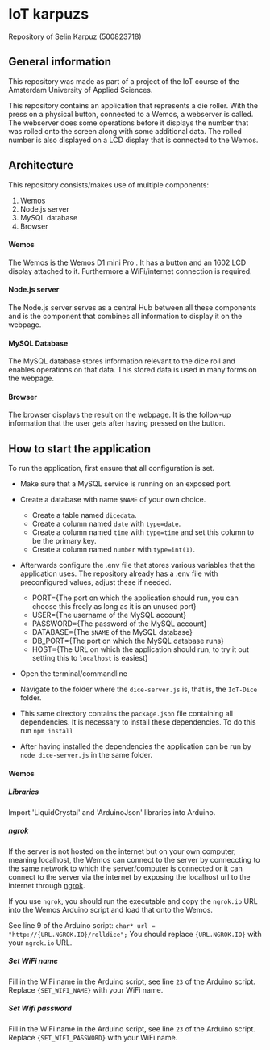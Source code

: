 <!-- CTRL + Shift + V to see preview -->

# IoT karpuzs

Repository of Selin Karpuz (500823718)

## General information

This repository was made as part of a project of the IoT course of the Amsterdam University of Applied Sciences.

This repository contains an application that represents a die roller.
With the press on a physical button, connected to a Wemos, a webserver is called. The webserver does some operations before it displays the number that was rolled onto the screen along with some additional data. The rolled number is also displayed on a LCD display that is connected to the Wemos.

## Architecture

This repository consists/makes use of multiple components:

1. Wemos
2. Node.js server
3. MySQL database
4. Browser

#### Wemos
The Wemos is the Wemos D1 mini Pro . It has a button  and an 1602 LCD display attached to it. Furthermore a WiFi/internet connection is required.

#### Node.js server
The Node.js server serves as a central Hub between all these components and is the component that combines all information to display it on the webpage.

#### MySQL Database
The MySQL database stores information relevant to the dice roll and enables operations on that data. This stored data is used in many forms on the webpage.

#### Browser
The browser displays the result on the webpage. It is the follow-up information that the user gets after having pressed on the button.

## How to start the application

To run the application, first ensure that all configuration is set.

- Make sure that a MySQL service is running on an exposed port.
- Create a database with name `$NAME` of your own choice.
  - Create a table named `dicedata`.
  - Create a column named `date` with `type=date`.
  - Create a column named `time` with `type=time` and set this column to be the primary key.
  - Create a column named `number` with `type=int(1)`.

- Afterwards configure the .env file that stores various variables that the application uses. The repository already has a .env file with preconfigured values, adjust these if needed.
  - PORT={The port on which the application should run, you can choose this freely as long as it is an unused port}
  - USER={The username of the MySQL account}
  - PASSWORD={The password of the MySQL account}
  - DATABASE={The `$NAME` of the MySQL database}
  - DB_PORT={The port on which the MySQL database runs}
  - HOST={The URL on which the application should run, to try it out setting this to `localhost` is easiest}

- Open the terminal/commandline
- Navigate to the folder where the `dice-server.js` is, that is, the `IoT-Dice` folder.
- This same directory contains the `package.json` file containing all dependencies. It is necessary to install these dependencies. To do this run `npm install`
- After having installed the dependencies the application can be run by `node dice-server.js` in the same folder.

#### Wemos

##### Libraries
Import 'LiquidCrystal' and 'ArduinoJson' libraries into Arduino.

##### ngrok
If the server is not hosted on the internet but on your own computer, meaning localhost, the Wemos can connect to the server by conneccting to the same network to which the server/computer is connected or it can connect to the server via the internet by exposing the localhost url to the internet through [ngrok](https://ngrok.com/).

If you use `ngrok`, you should run the executable and copy the `ngrok.io` URL into the Wemos Arduino script and load that onto the Wemos.

See line 9 of the Arduino script: `char* url = "http://{URL.NGROK.IO}/rolldice";`
You should replace `{URL.NGROK.IO}` with your `ngrok.io` URL.

##### Set WiFi name
Fill in the WiFi name in the Arduino script, see line `23` of the Arduino script. Replace `{SET_WIFI_NAME}` with your WiFi name.

##### Set Wifi password
Fill in the WiFi name in the Arduino script, see line `23` of the Arduino script. Replace `{SET_WIFI_PASSWORD}` with your WiFi name.
